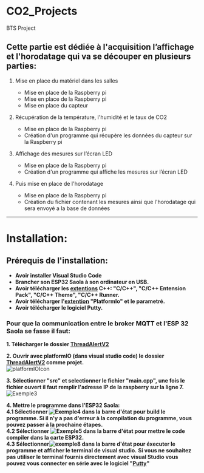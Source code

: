 # CO2_Projects
BTS Project

## Cette partie est dédiée à l'acquisition l’affichage et l'horodatage qui va se découper en plusieurs parties:
 
1. Mise en place du matériel dans les salles
   - Mise en place de la Raspberry pi
   - Mise en place de la Raspberry pi
   - Mise en place du capteur
 
2. Récupération de la température, l'humidité et le taux de CO2
   - Mise en place de la Raspberry pi
   - Création d'un programme qui récupère les données du capteur sur la Raspberry pi
 
3. Affichage des mesures sur l’écran LED
   - Mise en place de la Raspberry pi
   - Création d'un programme qui affiche les mesures sur l’écran LED
 
4. Puis mise en place de l'horodatage
   - Mise en place de la Raspberry pi
   - Création du fichier contenant les mesures ainsi que l'horodatage qui sera envoyé a la base de données
--------------------------------------------------------------------------------------
# Installation: 

## __Prérequis de l'installation:__
* __Avoir installer Visual Studio Code__
* __Brancher son ESP32 Saola à son ordinateur en USB.__
* __Avoir télécharger les [extentions](https://github.com/Knightmore1/Co2_project/wiki/Extention) C++: "C/C++", "C/C++ Entension Pack", "C/C++ Theme", "C/C++ Runner.__
* __Avoir télécharger l'[extention](https://github.com/Knightmore1/Co2_project/wiki/Extention) "PlatformIo" et le parametré.__
* __Avoir télécharger le logiciel Putty.__

### Pour que la communication entre le broker MQTT et l'ESP 32 Saola se fasse il faut:

__1. Télécharger le dossier [ThreadAlertV2](https://github.com/Knightmore1/Co2_project/tree/Mesure-CO2/affichage/ThreadAlertV2)__  

__2. Ouvrir avec platformIO (dans visual studio code) le dossier [ThreadAlertV2](https://github.com/Knightmore1/Co2_project/tree/Mesure-CO2/affichage/ThreadAlertV2) comme projet.__  
![platformIOIcon](https://user-images.githubusercontent.com/48868173/234328431-71eb40f1-6621-4fce-a47e-b68e263c38d7.png)  

__3. Sélectionner "src" et selectionner le fichier "main.cpp", une fois le fichier ouvert il faut remplir l'adresse IP de la raspberry sur la ligne 7.__  
![Exemple3](https://user-images.githubusercontent.com/123626872/227161662-25c5f4be-b521-4076-878c-72db647508b0.PNG)  

__4. Mettre le programme dans l'ESP32 Saola:__  
  __4.1 Sélectionner ![Exemple4](https://user-images.githubusercontent.com/123626872/227180263-cd8b45f5-ed71-45cf-91c0-3e2124e82e99.PNG) dans la barre d'état pour build le programme. Si il n'y a pas d'erreur à la compilation du programme, vous pouvez passer à la prochaine étapes.__  
  __4.2 Sélectionner ![Exemple5](https://user-images.githubusercontent.com/123626872/227181478-e3b0f74e-22eb-443e-b00c-eab24a14f7b4.PNG) dans la barre d'état pour mettre le code compiler dans la carte ESP32.__  
 __4.3 Sélectionner![exemple8](https://user-images.githubusercontent.com/123626872/234795098-a2dc5ee5-2152-4587-88e3-4ef397174368.PNG) dans la barre d'état pour éxecuter le programme et afficher le terminal de visual studio.__
   __Si vous ne souhaitez pas utiliser le terminal fournis directement avec visual Studio vous pouvez vous connecter en série avec le logiciel "[Putty](https://github.com/Knightmore1/Co2_project/wiki/Putty)"__  
